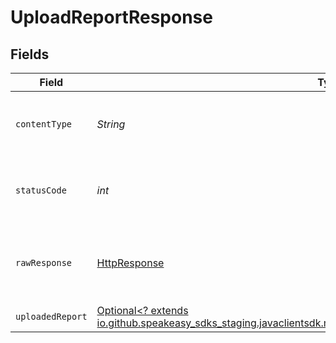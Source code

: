 # UploadReportResponse


## Fields

| Field                                                                                                                                                                    | Type                                                                                                                                                                     | Required                                                                                                                                                                 | Description                                                                                                                                                              |
| ------------------------------------------------------------------------------------------------------------------------------------------------------------------------ | ------------------------------------------------------------------------------------------------------------------------------------------------------------------------ | ------------------------------------------------------------------------------------------------------------------------------------------------------------------------ | ------------------------------------------------------------------------------------------------------------------------------------------------------------------------ |
| `contentType`                                                                                                                                                            | *String*                                                                                                                                                                 | :heavy_check_mark:                                                                                                                                                       | HTTP response content type for this operation                                                                                                                            |
| `statusCode`                                                                                                                                                             | *int*                                                                                                                                                                    | :heavy_check_mark:                                                                                                                                                       | HTTP response status code for this operation                                                                                                                             |
| `rawResponse`                                                                                                                                                            | [HttpResponse<InputStream>](https://docs.oracle.com/en/java/javase/11/docs/api/java.net.http/java/net/http/HttpResponse.html)                                            | :heavy_check_mark:                                                                                                                                                       | Raw HTTP response; suitable for custom response parsing                                                                                                                  |
| `uploadedReport`                                                                                                                                                         | [Optional<? extends io.github.speakeasy_sdks_staging.javaclientsdk.models.operations.UploadReportUploadedReport>](../../models/operations/UploadReportUploadedReport.md) | :heavy_minus_sign:                                                                                                                                                       | OK                                                                                                                                                                       |